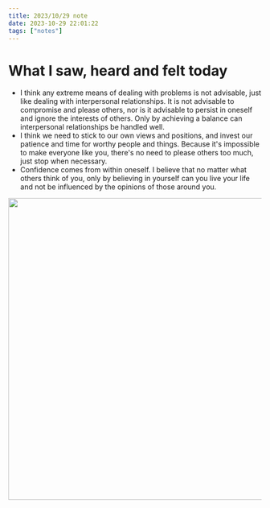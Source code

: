 ```yaml
---
title: 2023/10/29 note
date: 2023-10-29 22:01:22
tags: ["notes"]
---
```


# What I saw, heard and felt today

- I think any extreme means of dealing with problems is not advisable, just like dealing with interpersonal relationships. It is not advisable to compromise and please others, nor is it advisable to persist in oneself and ignore the interests of others. Only by achieving a balance can interpersonal relationships be handled well.
- I think we need to stick to our own views and positions, and invest our patience and time for worthy people and things. Because it's impossible to make everyone like you, there's no need to please others too much, just stop when necessary.
- Confidence comes from within oneself. I believe that no matter what others think of you, only by believing in yourself can you live your life and not be influenced by the opinions of those around you.

<image width="600px" src="/pic/2023-10-29.jpg" />
